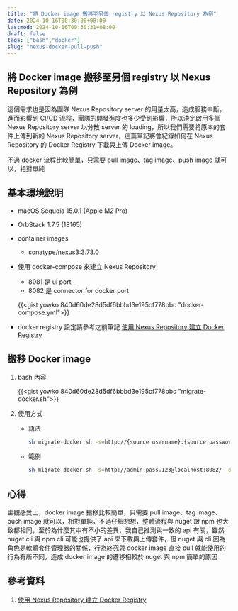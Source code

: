 ```yaml
---
title: "將 Docker image 搬移至另個 registry 以 Nexus Repository 為例"
date: 2024-10-16T00:30:00+08:00
lastmod: 2024-10-16T00:30:31+08:00
draft: false
tags: ["bash","docker"]
slug: "nexus-docker-pull-push"
---
```


## 將 Docker image 搬移至另個 registry 以 Nexus Repository 為例

這個需求也是因為團隊 Nexus Repository server 的用量太高，造成服務中斷，進而影響到 CI/CD 流程，團隊的開發進度也多少受到影響，所以決定啟用多個 Nexus Repository server 以分散 server 的 loading，所以我們需要將原本的套件上傳到新的 Nexus Repository server，這篇筆記將會紀錄如何在 Nexus Repository 的 Docker Registry 下載與上傳 Docker image。

不過 docker 流程比較簡單，只需要 pull image、tag image、push image 就可以，相對單純

## 基本環境說明

- macOS Sequoia 15.0.1 (Apple M2 Pro)
- OrbStack 1.7.5 (18165)
- container images

     - sonatype/nexus3:3.73.0

- 使用 docker-compose 來建立 Nexus Repository

    - 8081 是 ui port
    - 8082 是 connector for docker port

    {{<gist yowko 840d60de28d5df6bbbd3e195cf778bbc "docker-compose.yml">}}

- docker registry 設定請參考之前筆記 [使用 Nexus Repository 建立 Docker Registry](/nexus-docker-registry)

## 搬移 Docker image

1. bash 內容

    {{<gist yowko 840d60de28d5df6bbbd3e195cf778bbc "migrate-docker.sh">}}

2. 使用方式

    - 語法

         ```bash
        sh migrate-docker.sh -s=http://{source username}:{source password}@{source domain}:{source port}/ -d=http://{target username}:{target password}@{target domain}:{target port}/
        ```

    - 範例

        ```bash
        sh migrate-docker.sh -s=http://admin:pass.123@localhost:8082/ -d=http://admin:pass.123@localhost:8085/
        ```

## 心得

主觀感受上，docker image 搬移比較簡單，只需要 pull image、tag image、push image 就可以，相對單純，不過仔細想想，整體流程與 nuget 跟 npm 也大致都相同，至於為什麼其中有不小的差異，我自己推測與一致的 api 有關，雖然 nuget cli 與 npm cli 可能也提供了 api 來下載與上傳套件，但 nuget 與 cli 因為角色是軟體套件管理器的關係，行為終究與 docker image 直接 pull 就能使用的行為有所不同，造成 docker image 的遷移相較於 nuget 與 npm 簡單的原因

## 參考資料

1. [使用 Nexus Repository 建立 Docker Registry](/nexus-docker-registry)
